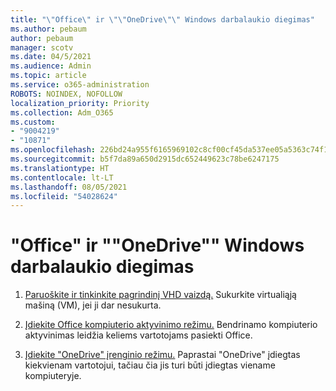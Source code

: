 ```yaml
---
title: "\"Office\" ir \"\"OneDrive\"\" Windows darbalaukio diegimas"
ms.author: pebaum
author: pebaum
manager: scotv
ms.date: 04/5/2021
ms.audience: Admin
ms.topic: article
ms.service: o365-administration
ROBOTS: NOINDEX, NOFOLLOW
localization_priority: Priority
ms.collection: Adm_O365
ms.custom:
- "9004219"
- "10871"
ms.openlocfilehash: 226bd24a955f6165969102c8cf00cf45da537ee05a5363c74f1dfd055d922e1d
ms.sourcegitcommit: b5f7da89a650d2915dc652449623c78be6247175
ms.translationtype: HT
ms.contentlocale: lt-LT
ms.lasthandoff: 08/05/2021
ms.locfileid: "54028624"
---
```

# <a name="install-office-and-onedrive-on-windows-virtual-desktop"></a>"Office" ir ""OneDrive"" Windows darbalaukio diegimas

1. [Paruoškite ir tinkinkite pagrindinį VHD vaizdą.](https://docs.microsoft.com/azure/virtual-desktop/set-up-customize-master-image) Sukurkite virtualiąją mašiną (VM), jei ji dar nesukurta.

1. [Įdiekite Office kompiuterio aktyvinimo režimu.](https://docs.microsoft.com/azure/virtual-desktop/install-office-on-wvd-master-image#install-office-in-shared-computer-activation-mode) Bendrinamo kompiuterio aktyvinimas leidžia keliems vartotojams pasiekti Office.

1. [Įdiekite "OneDrive" įrenginio režimu.](https://docs.microsoft.com/azure/virtual-desktop/install-office-on-wvd-master-image#install-onedrive-in-per-machine-mode) Paprastai "OneDrive" įdiegtas kiekvienam vartotojui, tačiau čia jis turi būti įdiegtas viename kompiuteryje.
